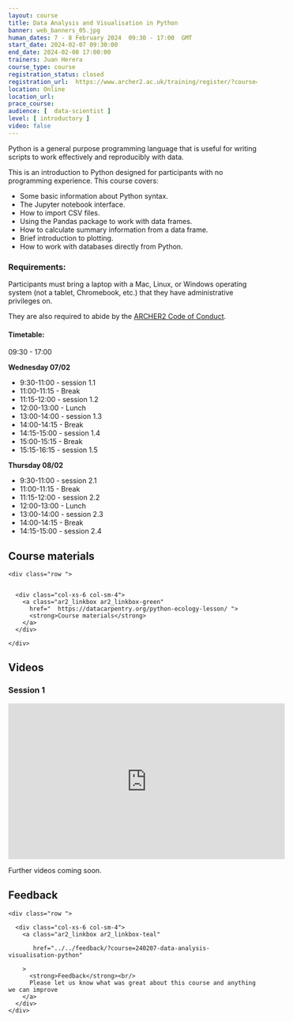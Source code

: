 ```yaml
---
layout: course
title: Data Analysis and Visualisation in Python
banner: web_banners_05.jpg 
human_dates: 7 - 8 February 2024  09:30 - 17:00  GMT
start_date: 2024-02-07 09:30:00
end_date: 2024-02-08 17:00:00
trainers: Juan Herera
course_type: course
registration_status: closed
registration_url:  https://www.archer2.ac.uk/training/register/?course=240207-data-analysis-visualisation-python
location: Online
location_url:
prace_course: 
audience: [  data-scientist ]
level: [ introductory ]
video: false
---
```



Python is a general purpose programming language that is useful for writing scripts to work effectively and reproducibly with data.

This is an introduction to Python designed for participants with no programming experience. This course covers:

- Some basic information about Python syntax.
- The Jupyter notebook interface.
- How to import CSV files.
- Using the Pandas package to work with data frames.
- How to calculate summary information from a data frame.
- Brief introduction to plotting.
- How to work with databases directly from Python.

### Requirements:

Participants must bring a laptop with a Mac, Linux, or Windows operating system (not a tablet, Chromebook, etc.) that they have administrative privileges on.

They are also required to abide by the [ARCHER2  Code of Conduct](../../../about/policies/code-of-conduct.html). 


#### Timetable:

09:30 - 17:00 


**Wednesday 07/02**

- 9:30-11:00 - session 1.1
- 11:00-11:15 - Break
- 11:15-12:00 - session 1.2
- 12:00-13:00 - Lunch
- 13:00-14:00 - session 1.3
- 14:00-14:15 - Break
- 14:15-15:00 - session 1.4
- 15:00-15:15 - Break
- 15:15-16:15 - session 1.5

**Thursday 08/02**
- 9:30-11:00 - session 2.1
- 11:00-11:15 - Break
- 11:15-12:00 - session 2.2
- 12:00-13:00 - Lunch
- 13:00-14:00 - session 2.3
- 14:00-14:15 - Break
- 14:15-15:00 - session 2.4





<section id="service">



<h2><a name="materials">Course materials</a></h2>



    <div class="row ">	

 		
      <div class="col-xs-6 col-sm-4">
        <a class="ar2_linkbox ar2_linkbox-green" 
          href="  https://datacarpentry.org/python-ecology-lesson/ ">
          <strong>Course materials</strong>         
        </a>
      </div>

<!--  
      <div class="col-xs-6 col-sm-4">
        <a class="ar2_linkbox ar2_linkbox-teal" 
          href="https://pad.archer2.ac.uk/p/NNNNNN-xxxxxxx">
          <strong>Course Chat</strong>       
        </a>
      </div>
		
 -->
 	</div>
		
		
					


		
<h2><a name="videos">Videos</a></h2>

<h3>Session 1</h3>

<div>
	<iframe title="Video" width="560" height="315" src="https://www.youtube.com/embed/4dsYf_ivHSY" frameborder="0" allow="accelerometer; autoplay; encrypted-media; gyroscope; picture-in-picture" allowfullscreen></iframe>
</div>



Further videos coming soon.




<h2><a name="feedback">Feedback</a></h2>


    <div class="row ">	

      <div class="col-xs-6 col-sm-4">
        <a class="ar2_linkbox ar2_linkbox-teal" 

           href="../../feedback/?course=240207-data-analysis-visualisation-python" 

		>
          <strong>Feedback</strong><br/>
          Please let us know what was great about this course and anything we can improve
        </a>
      </div>
    </div>
		
		

 
</section>



